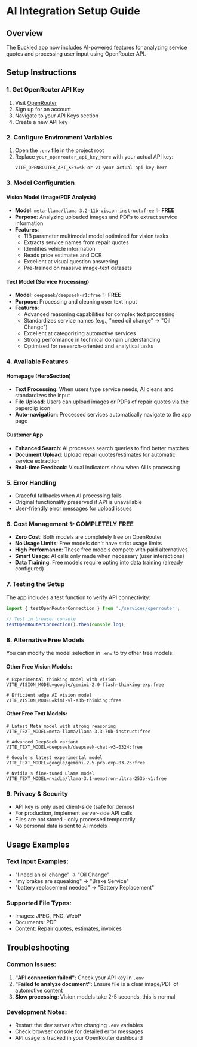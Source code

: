 # AI Integration Setup Guide

## Overview
The Buckled app now includes AI-powered features for analyzing service quotes and processing user input using OpenRouter API.

## Setup Instructions

### 1. Get OpenRouter API Key
1. Visit [OpenRouter](https://openrouter.ai/)
2. Sign up for an account
3. Navigate to your API Keys section
4. Create a new API key

### 2. Configure Environment Variables
1. Open the `.env` file in the project root
2. Replace `your_openrouter_api_key_here` with your actual API key:
   ```
   VITE_OPENROUTER_API_KEY=sk-or-v1-your-actual-api-key-here
   ```

### 3. Model Configuration

#### Vision Model (Image/PDF Analysis)
- **Model**: `meta-llama/llama-3.2-11b-vision-instruct:free` ✨ **FREE**
- **Purpose**: Analyzing uploaded images and PDFs to extract service information
- **Features**:
  - 11B parameter multimodal model optimized for vision tasks
  - Extracts service names from repair quotes
  - Identifies vehicle information
  - Reads price estimates and OCR
  - Excellent at visual question answering
  - Pre-trained on massive image-text datasets

#### Text Model (Service Processing)
- **Model**: `deepseek/deepseek-r1:free` ✨ **FREE**
- **Purpose**: Processing and cleaning user text input
- **Features**:
  - Advanced reasoning capabilities for complex text processing
  - Standardizes service names (e.g., "need oil change" → "Oil Change")
  - Excellent at categorizing automotive services
  - Strong performance in technical domain understanding
  - Optimized for research-oriented and analytical tasks

### 4. Available Features

#### Homepage (HeroSection)
- **Text Processing**: When users type service needs, AI cleans and standardizes the input
- **File Upload**: Users can upload images or PDFs of repair quotes via the paperclip icon
- **Auto-navigation**: Processed services automatically navigate to the app page

#### Customer App
- **Enhanced Search**: AI processes search queries to find better matches
- **Document Upload**: Upload repair quotes/estimates for automatic service extraction
- **Real-time Feedback**: Visual indicators show when AI is processing

### 5. Error Handling
- Graceful fallbacks when AI processing fails
- Original functionality preserved if API is unavailable
- User-friendly error messages for upload issues

### 6. Cost Management ✨ **COMPLETELY FREE**
- **Zero Cost**: Both models are completely free on OpenRouter
- **No Usage Limits**: Free models don't have strict usage limits
- **High Performance**: These free models compete with paid alternatives
- **Smart Usage**: AI calls only made when necessary (user interactions)
- **Data Training**: Free models require opting into data training (already configured)

### 7. Testing the Setup
The app includes a test function to verify API connectivity:
```typescript
import { testOpenRouterConnection } from './services/openrouter';

// Test in browser console
testOpenRouterConnection().then(console.log);
```

### 8. Alternative Free Models
You can modify the model selection in `.env` to try other free models:

#### Other Free Vision Models:
```
# Experimental thinking model with vision
VITE_VISION_MODEL=google/gemini-2.0-flash-thinking-exp:free

# Efficient edge AI vision model
VITE_VISION_MODEL=kimi-vl-a3b-thinking:free
```

#### Other Free Text Models:
```
# Latest Meta model with strong reasoning
VITE_TEXT_MODEL=meta-llama/llama-3.3-70b-instruct:free

# Advanced DeepSeek variant
VITE_TEXT_MODEL=deepseek/deepseek-chat-v3-0324:free

# Google's latest experimental model
VITE_TEXT_MODEL=google/gemini-2.5-pro-exp-03-25:free

# Nvidia's fine-tuned Llama model
VITE_TEXT_MODEL=nvidia/llama-3.1-nemotron-ultra-253b-v1:free
```

### 9. Privacy & Security
- API key is only used client-side (safe for demos)
- For production, implement server-side API calls
- Files are not stored - only processed temporarily
- No personal data is sent to AI models

## Usage Examples

### Text Input Examples:
- "I need an oil change" → "Oil Change"
- "my brakes are squeaking" → "Brake Service"
- "battery replacement needed" → "Battery Replacement"

### Supported File Types:
- Images: JPEG, PNG, WebP
- Documents: PDF
- Content: Repair quotes, estimates, invoices

## Troubleshooting

### Common Issues:
1. **"API connection failed"**: Check your API key in `.env`
2. **"Failed to analyze document"**: Ensure file is a clear image/PDF of automotive content
3. **Slow processing**: Vision models take 2-5 seconds, this is normal

### Development Notes:
- Restart the dev server after changing `.env` variables
- Check browser console for detailed error messages
- API usage is tracked in your OpenRouter dashboard